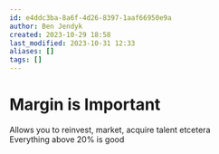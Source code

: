 ```yaml
---
id: e4ddc3ba-8a6f-4d26-8397-1aaf66950e9a
author: Ben Jendyk
created: 2023-10-29 18:58
last_modified: 2023-10-31 12:33
aliases: []
tags: []
---
```


# Margin is Important

Allows you to reinvest, market, acquire talent etcetera  
Everything above 20% is good
